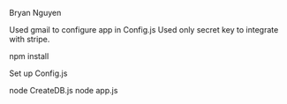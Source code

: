 Bryan Nguyen 

Used gmail to configure app in Config.js 
Used only secret key to integrate with stripe.

npm install

Set up Config.js

node CreateDB.js
node app.js
